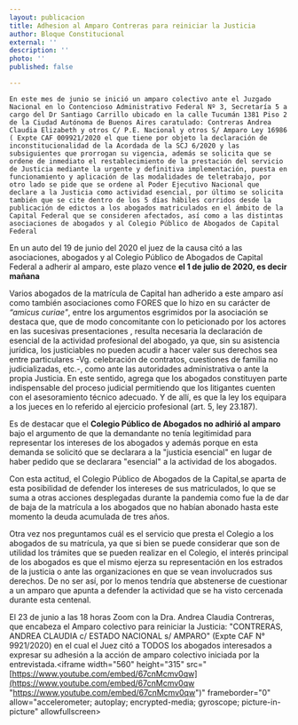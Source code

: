 ```yaml
---
layout: publicacion
title: Adhesion al Amparo Contreras para reiniciar la Justicia
author: Bloque Constitucional
external: ''
description: ''
photo: ''
published: false

---
```

    En este mes de junio se inició un amparo colectivo ante el Juzgado Nacional en lo Contencioso Administrativo Federal Nº 3, Secretaría 5 a cargo del Dr Santiago Carrillo ubicado en la calle Tucumán 1381 Piso 2 de la Ciudad Autónoma de Buenos Aires caratulado: Contreras Andrea Claudia Elizabeth y otros C/ P.E. Nacional y otros S/ Amparo Ley 16986 ( Expte CAF 009921/2020 el que tiene por objeto la declaración de inconstitucionalidad de la Acordada de la SCJ 6/2020 y las subsiguientes que prorrogan su vigencia, además se solicita que se ordene de inmediato el restablecimiento de la prestación del servicio de Justicia mediante la urgente y definitiva implementación, puesta en funcionamiento y aplicación de las modalidades de teletrabajo, por otro lado se pide que se ordene al Poder Ejecutivo Nacional que declare a la Justicia como actividad esencial, por último se solicita también que se cite dentro de los 5 días hábiles corridos desde la publicación de edictos a los abogados matriculados en el ámbito de la Capital Federal que se consideren afectados, así como a las distintas asociaciones de abogados y al Colegio Público de Abogados de Capital Federal

En un auto del 19 de junio del 2020 el juez de la causa citó a las asociaciones, abogados y al Colegio Público de Abogados de Capital Federal a adherir al amparo, este plazo vence **el 1 de julio de 2020, es decir mañana**

Varios abogados de la matrícula de Capital han adherido a este amparo así como también asociaciones como FORES que lo hizo en su carácter de _“amicus curiae"_, entre los argumentos esgrimidos por la asociación se destaca que, que de modo concomitante con lo peticionado por los actores en las sucesivas presentaciones , resulta necesaria la declaración de esencial de la actividad profesional del abogado, ya que, sin su asistencia jurídica, los justiciables no pueden acudir a hacer valer sus derechos sea entre particulares -Vg. celebración de contratos, cuestiones de familia no judicializadas, etc.-, como ante las autoridades administrativa o ante la propia Justicia. En este sentido, agrega que los abogados constituyen parte indispensable del proceso judicial permitiendo que los litigantes cuenten con el asesoramiento técnico adecuado. Y de allí, es que la ley los equipara a los jueces en lo referido al ejercicio profesional (art. 5, ley 23.187).

Es de destacar que el **Colegio Público de Abogados no adhirió al amparo** bajo el argumento de que la demandante no tenía legitimidad para representar los intereses de los abogados y además porque en esta demanda se solicitó que se declarara a la "justicia esencial" en lugar de haber pedido que se declarara "esencial" a la actividad de los abogados.

Con esta actitud, el Colegio Público de Abogados de la Capital,se aparta de esta posibilidad de defender los intereses de sus matriculados, lo que se suma a otras acciones desplegadas durante la pandemia como fue la de dar de baja de la matrícula a los abogados que no habían abonado hasta este momento la deuda acumulada de tres años.

Otra vez nos preguntamos cuál es el servicio que presta el Colegio a los abogados de su matrícula, ya que si bien se puede considerar que son de utilidad los trámites que se pueden realizar en el Colegio, el interés principal de los abogados es que el mismo ejerza su representación en los estrados de la justicia o ante las organizaciones en que se vean involucrados sus derechos. De no ser así, por lo menos tendría que abstenerse de cuestionar a un amparo que apunta a defender la actividad que se ha visto cercenada durante esta centenal.

El 23 de junio a las 18 horas Zoom con la Dra. Andrea Claudia Contreras, que encabeza el Amparo colectivo para reiniciar la Justicia: "CONTRERAS, ANDREA CLAUDIA c/ ESTADO NACIONAL s/ AMPARO" (Expte CAF N° 9921/2020) en el cual el Juez citó a TODOS los abogados interesados a expresar su adhesión a la acción de amparo colectivo iniciada por la entrevistada.<iframe width="560" height="315" src="[https://www.youtube.com/embed/67cnMcmv0qw](https://www.youtube.com/embed/67cnMcmv0qw "https://www.youtube.com/embed/67cnMcmv0qw")" frameborder="0" allow="accelerometer; autoplay; encrypted-media; gyroscope; picture-in-picture" allowfullscreen></iframe>

    